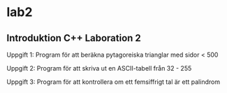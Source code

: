 lab2
====

Introduktion C++ Laboration 2
-----------------------------

Uppgift 1: Program för att beräkna pytagoreiska trianglar med sidor < 500

Uppgift 2: Program för att skriva ut en ASCII-tabell från 32 - 255

Uppgift 3: Program för att kontrollera om ett femsiffrigt tal är ett palindrom
